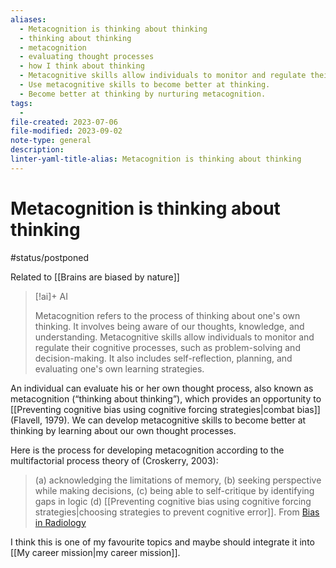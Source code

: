 ```yaml
---
aliases:
  - Metacognition is thinking about thinking
  - thinking about thinking
  - metacognition
  - evaluating thought processes
  - how I think about thinking
  - Metacognitive skills allow individuals to monitor and regulate their cognitive processes.
  - Use metacognitive skills to become better at thinking.
  - Become better at thinking by nurturing metacognition.
tags:
  - 
file-created: 2023-07-06
file-modified: 2023-09-02
note-type: general
description: 
linter-yaml-title-alias: Metacognition is thinking about thinking
---
```


# Metacognition is thinking about thinking

#status/postponed

Related to [[Brains are biased by nature]]

> [!ai]+ AI
>
> Metacognition refers to the process of thinking about one's own thinking. It involves being aware of our thoughts, knowledge, and understanding. Metacognitive skills allow individuals to monitor and regulate their cognitive processes, such as problem-solving and decision-making. It also includes self-reflection, planning, and evaluating one's own learning strategies.

An individual can evaluate his or her own thought process, also known as metacognition (“thinking about thinking”), which provides an opportunity to [[Preventing cognitive bias using cognitive forcing strategies|combat bias]] (Flavell, 1979). We can develop metacognitive skills to become better at thinking by learning about our own thought processes.

Here is the process for developing metacognition according to the multifactorial process theory of (Croskerry, 2003):

> (a) acknowledging the limitations of memory,
> (b) seeking perspective while making decisions,
> (c) being able to self-critique by identifying gaps in logic
> (d) [[Preventing cognitive bias using cognitive forcing strategies|choosing strategies to prevent cognitive error]].
> From [Bias in Radiology](https://pubs.rsna.org/doi/full/10.1148/rg.2018170107)

I think this is one of my favourite topics and maybe should integrate it into [[My career mission|my career mission]].
